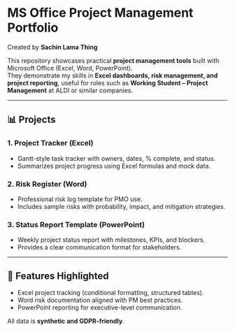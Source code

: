 # MS Office Project Management Portfolio  
Created by **Sachin Lama Thing**  

This repository showcases practical **project management tools** built with Microsoft Office (Excel, Word, PowerPoint).  
They demonstrate my skills in **Excel dashboards, risk management, and project reporting**, useful for roles such as **Working Student – Project Management** at ALDI or similar companies.  

---

## 📊 Projects

### 1. Project Tracker (Excel)
- Gantt-style task tracker with owners, dates, % complete, and status.  
- Summarizes project progress using Excel formulas and mock data.  

### 2. Risk Register (Word)
- Professional risk log template for PMO use.  
- Includes sample risks with probability, impact, and mitigation strategies.  

### 3. Status Report Template (PowerPoint)
- Weekly project status report with milestones, KPIs, and blockers.  
- Provides a clear communication format for stakeholders.  

---

## 📌 Features Highlighted
- Excel project tracking (conditional formatting, structured tables).  
- Word risk documentation aligned with PM best practices.  
- PowerPoint reporting for executive-level communication.  

All data is **synthetic and GDPR-friendly**.  
